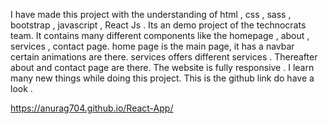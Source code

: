  I have made this project with the understanding of html , css , sass , bootstrap , javascript , React Js . 
 Its an demo project of the technocrats team. It contains many different components like the homepage , about , services , contact page.
 home page is the main page, it has a navbar certain animations are there. services offers different services . Thereafter about and contact page are there.
 The website is fully responsive . I learn many new things while doing this project.
 This is the github link do have a look .
 
 https://anurag704.github.io/React-App/

